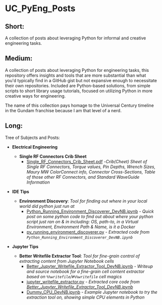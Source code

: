 # UC_PyEng_Posts

## Short:
A collection of posts about leveraging Python for informal and creative engineering tasks.

## Medium:
A collection of posts about leveraging Python for engineering tasks, this repository offers insights and tools that are more substantial than what you'd typically find in a GitHub gist but not expansive enough to necessitate their own repositories. Included are Python-based solutions, from simple scripts to short library usage tutorials, focused on utilizing Python in more creative ways for engineering.

The name of this collection pays homage to the Universal Century timeline in the Gundam franchise because I am that level of a nerd.

## Long:
Tree of Subjects and Posts:
- **Electrical Engineering**
  - **Single RF Connectors Crib Sheet**
    - [Single_RF_Connectors_Crib_Sheet.pdf](./Electrical_Engineering/Single_RF_Connectors_Crib_Sheet/Single_RF_Connectors_Crib_Sheet.pdf) -*Crib(Cheet) Sheet of Single RF Connectors, Torque values, Pin Depths, Wrench Sizes, Maury MW ColorConnect info, Connector Cross-Sections, Table of those other RF Connectors, and Standard WaveGuide Information*

- **IDE Tips**
  - **Environment Discovery**: *Tool for finding out where in your local world did python just run at*
    - [Python_Running_Environment_Discoverer_DevNB.ipynb](./IDE_Tips/Environment_Discovery/Python_Running_Environment_Discoverer_DevNB.ipynb) - *Quick post on some python code to find out about where your python script just ran on & in including: OS, path-to, in a Virtual Environment, Environment Path & Name, is it a Docker*
    - [py_running_environment_discoverer.py](./IDE_Tips/Environment_Discovery/py_running_environment_discoverer.py) - *Extracted code from `Python_Running_Environment_Discoverer_DevNB.ipynb`*
- **Jupyter Tips**
  - **Better Writefile Extractor Tool**: *Tool for fine-grain control of extracting content from Jupyter Notebook cells*
    - [Better_Jupyter_Writefile_Extractor_Tool_DevNB.ipynb](./Jupyter_Tips/Better_Writefile_Extractor_Tool/Better_Jupyter_Writefile_Extractor_Tool_DevNB.ipynb) - *Writeup and source notebook for a fine-grain cell content extractor based on `%%writefile`/`#%%writefile` cell magics*
    - [jupyter_writefile_extractor.py](./Jupyter_Tips/Better_Writefile_Extractor_Tool/jupyter_writefile_extractor.py) - *Extracted core code from [Better_Jupyter_Writefile_Extractor_Tool_DevNB.ipynb](./Jupyter_Tips/Better_Writefile_Extractor_Tool/Better_Jupyter_Writefile_Extractor_Tool_DevNB.ipynb)*
    - [Dummy_CPU_DevNB.ipynb](./Jupyter_Tips/Better_Writefile_Extractor_Tool/Dummy_CPU_DevNB.ipynb) - *Example Jupyter notebook to try the extraction tool on, showing simple CPU elements in Python*
